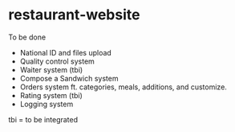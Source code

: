 # restaurant-website
To be done
* National ID and files upload
* Quality control system
* Waiter system (tbi)
* Compose a Sandwich system
* Orders system ft. categories, meals, additions, and customize.
* Rating system (tbi)
* Logging system

tbi = to be integrated
